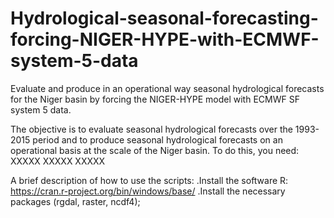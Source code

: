 # Hydrological-seasonal-forecasting-forcing-NIGER-HYPE-with-ECMWF-system-5-data
Evaluate and produce in an operational way seasonal hydrological forecasts for the Niger basin by forcing the NIGER-HYPE model with ECMWF SF system 5 data. 

The objective is to evaluate seasonal hydrological forecasts over the 1993-2015 period and to produce seasonal hydrological forecasts on an operational basis at the scale of the Niger basin.
To do this, you need:
XXXXX
XXXXX
XXXXX

A brief description of how to use the scripts:
.Install the software R: https://cran.r-project.org/bin/windows/base/
.Install the necessary packages (rgdal, raster, ncdf4);
